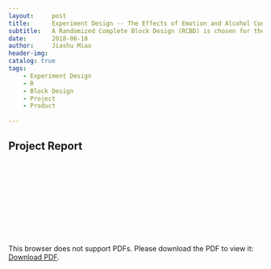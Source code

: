 ```yaml
---
layout:     post
title:      Experiment Design -- The Effects of Emotion and Alcohol Consumption on Short-Term Memory
subtitle:   A Randomized Complete Block Design (RCBD) is chosen for the purpose of our research. Time spent in playing memory game serves as the variable of interest. Shorter time to finish a memory game indicates a better memory ability of the participant.
date:       2018-06-18
author:     Jiashu Miao
header-img: 
catalog: true
tags:
    - Experiment Design
    - R
    - Block Design
    - Project 
    - Product 
    
---
```



## Project Report

<object data="https://michaelmiaomiao.github.io/webfile/E.pdf" type="application/pdf" width="800px" height="1000px">
    <embed src="https://michaelmiaomiao.github.io/webfile/E.pdf">
        <p>This browser does not support PDFs. Please download the PDF to view it: <a href="https://michaelmiaomiao.github.io/webfile/E.pdf">Download PDF</a>.</p>
    </embed> 
</object>
